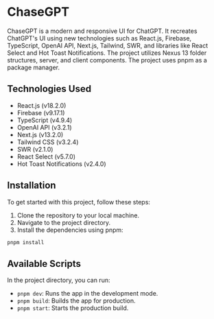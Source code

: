 
# ChaseGPT

ChaseGPT is a modern and responsive UI for ChatGPT. It recreates ChatGPT's UI using new technologies such as React.js, Firebase, TypeScript, OpenAI API, Next.js, Tailwind, SWR, and libraries like React Select and Hot Toast Notifications. The project utilizes Nexus 13 folder structures, server, and client components. The project uses pnpm as a package manager.

## Technologies Used

- React.js (v18.2.0)
- Firebase (v9.17.1)
- TypeScript (v4.9.4)
- OpenAI API (v3.2.1)
- Next.js (v13.2.0)
- Tailwind CSS (v3.2.4)
- SWR (v2.1.0)
- React Select (v5.7.0)
- Hot Toast Notifications (v2.4.0)

## Installation

To get started with this project, follow these steps:

1. Clone the repository to your local machine.
2. Navigate to the project directory.
3. Install the dependencies using pnpm:

```bash
pnpm install
```

## Available Scripts

In the project directory, you can run:

- `pnpm dev`: Runs the app in the development mode.
- `pnpm build`: Builds the app for production.
- `pnpm start`: Starts the production build.
